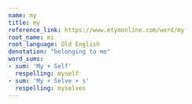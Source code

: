 ```yaml
---
name: my
title: my
reference_link: https://www.etymonline.com/word/my
root_name: mi
root_language: Old English
denotation: "belonging to me"
word_sums:
- sum: 'My + Self'
  respelling: myself
- sum: 'My + Selve + s'
  respelling: myselves
---
```

